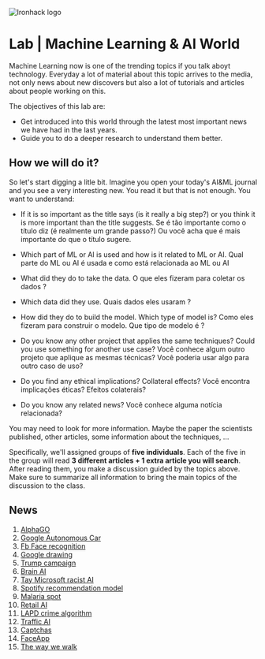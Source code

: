 ![Ironhack logo](https://i.imgur.com/1QgrNNw.png)

# Lab | Machine Learning & AI World
Machine Learning now is one of the trending topics if you talk aboyt technology. Everyday a lot of material about this topic arrives to the media, not only news about new discovers but also a lot of tutorials and articles about people working on this.

The objectives of this lab are:
* Get introduced into this world through the latest most important news we have had in the last years.
* Guide you to do a deeper research to understand them better.

## How we will do it?

So let's start digging a litle bit. Imagine you open your today's AI&ML journal and you see a very interesting new. You read it but that is not enough. You want to understand:
* If it is so important as the title says (is it really a big step?) or you think it is more important than the title suggests.
Se é tão importante como o título diz (é realmente um grande passo?) Ou você acha que é mais importante do que o título sugere.

* Which part of ML or AI is used and how is it related to ML or AI.
Qual parte do ML ou AI é usada e como está relacionada ao ML ou AI

* What did they do to take the data.
O que eles fizeram para coletar os dados ? 

* Which data did they use.
Quais dados eles usaram ?

* How did they do to build the model. Which type of model is? 
Como eles fizeram para construir o modelo. Que tipo de modelo é ?

* Do you know any other project that applies the same techniques? Could you use something for another use case?
Você conhece algum outro projeto que aplique as mesmas técnicas? Você poderia usar algo para outro caso de uso?

* Do you find any ethical implications? Collateral effects?
Você encontra implicações éticas? Efeitos colaterais?

* Do you know any related news?
Você conhece alguma notícia relacionada?

You may need to look for more information. Maybe the paper the scientists published, other articles, some information about the techniques, ...

Specifically, we'll assigned groups of <b>five individuals</b>. Each of the five in the group will read <b>3 different articles + 1 extra article you will search</b>. After reading them, you make a discussion guided by the topics above. Make sure to summarize all information to bring the main topics of the discussion to the class.

## News 
1. [AlphaGO](https://www.blog.google/technology/ai/alphago-machine-learning-game-go/)
2. [Google Autonomous Car](https://www.iflscience.com/technology/google-has-developed-self-driving-car/)
3. [Fb Face recognition](https://gizmodo.com/facebooks-new-face-recognition-features-what-we-do-an-1823359911)
4. [Google drawing](https://www.theverge.com/2017/4/11/15263434/google-ai-autodraw-doodle-bot-drawing-image-recognition)
5. [Trump campaign](https://hackernoon.com/did-donald-trump-use-artificial-intelligence-to-win-the-election-8008c2c0bf59)
6. [Brain AI](https://www.iflscience.com/brain/artificial-intelligence-recreates-images-from-inside-the-human-brain/)
7. [Tay Microsoft racist AI](https://www.theverge.com/2016/3/24/11297050/tay-microsoft-chatbot-racist)
8. [Spotify recommendation model](https://medium.com/@terry.foley555/spotify-algorithms-5f38b6b6db58)
9. [Malaria spot](https://www.sciencedaily.com/releases/2016/04/160425095546.htm)
10. [Retail AI](https://www.forbes.com/sites/bernardmarr/2018/08/10/how-fashion-retailer-hm-is-betting-on-artificial-intelligence-and-big-data-to-regain-profitability/#65bdfc7a5b00)
11. [LAPD crime algorithm](https://www.wired.com/story/los-angeles-police-department-predictive-policing/)
12. [Traffic AI](https://motherboard.vice.com/en_us/article/jp3dn7/new-ai-algorithm-beats-even-the-worlds-worst-traffic)
13. [Captchas](https://www.techradar.com/news/captcha-if-you-can-how-youve-been-training-ai-for-years-without-realising-it)
14. [FaceApp](https://techcrunch.com/2017/02/08/faceapp-uses-neural-networks-for-photorealistic-selfie-tweaks/?guccounter=1)
15. [The way we walk](https://medium.com/health-ai/googles-ai-can-see-through-your-eyes-what-doctors-can-t-c1031c0b3df4)
